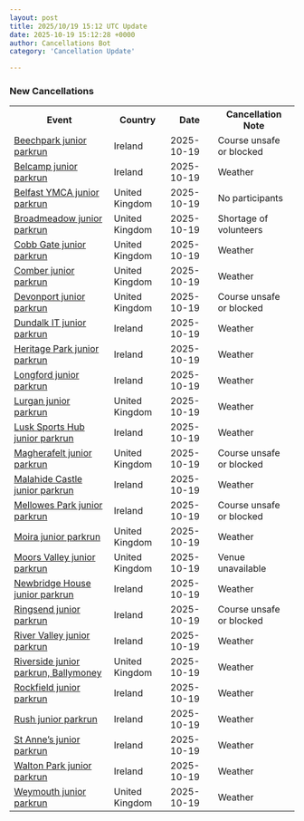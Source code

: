 ```yaml
---
layout: post
title: 2025/10/19 15:12 UTC Update
date: 2025-10-19 15:12:28 +0000
author: Cancellations Bot
category: 'Cancellation Update'

---
```


<h3>New Cancellations</h3>
<div class='hscrollable'>
<table style='width: 100%'>
    <tr>
        <th>Event</th>
        <th>Country</th>
        <th>Date</th>
        <th>Cancellation Note</th>
    </tr>
    <tr>
        <td><a href="https://www.parkrun.ie/beechpark-juniors">Beechpark junior parkrun</a></td>
        <td>Ireland</td>
        <td>2025-10-19</td>
        <td>Course unsafe or blocked</td>
    </tr>
    <tr>
        <td><a href="https://www.parkrun.ie/belcamp-juniors">Belcamp junior parkrun</a></td>
        <td>Ireland</td>
        <td>2025-10-19</td>
        <td>Weather</td>
    </tr>
    <tr>
        <td><a href="https://www.parkrun.org.uk/belfastymca-juniors">Belfast YMCA junior parkrun</a></td>
        <td>United Kingdom</td>
        <td>2025-10-19</td>
        <td>No participants</td>
    </tr>
    <tr>
        <td><a href="https://www.parkrun.org.uk/broadmeadow-juniors">Broadmeadow junior parkrun</a></td>
        <td>United Kingdom</td>
        <td>2025-10-19</td>
        <td>Shortage of volunteers</td>
    </tr>
    <tr>
        <td><a href="https://www.parkrun.org.uk/cobbgate-juniors">Cobb Gate junior parkrun</a></td>
        <td>United Kingdom</td>
        <td>2025-10-19</td>
        <td>Weather</td>
    </tr>
    <tr>
        <td><a href="https://www.parkrun.org.uk/comber-juniors">Comber junior parkrun</a></td>
        <td>United Kingdom</td>
        <td>2025-10-19</td>
        <td>Weather</td>
    </tr>
    <tr>
        <td><a href="https://www.parkrun.org.uk/devonport-juniors">Devonport junior parkrun</a></td>
        <td>United Kingdom</td>
        <td>2025-10-19</td>
        <td>Course unsafe or blocked</td>
    </tr>
    <tr>
        <td><a href="https://www.parkrun.ie/dundalkit-juniors">Dundalk IT junior parkrun</a></td>
        <td>Ireland</td>
        <td>2025-10-19</td>
        <td>Weather</td>
    </tr>
    <tr>
        <td><a href="https://www.parkrun.ie/heritagepark-juniors">Heritage Park junior parkrun</a></td>
        <td>Ireland</td>
        <td>2025-10-19</td>
        <td>Weather</td>
    </tr>
    <tr>
        <td><a href="https://www.parkrun.ie/longford-juniors">Longford junior parkrun</a></td>
        <td>Ireland</td>
        <td>2025-10-19</td>
        <td>Weather</td>
    </tr>
    <tr>
        <td><a href="https://www.parkrun.org.uk/lurgan-juniors">Lurgan junior parkrun</a></td>
        <td>United Kingdom</td>
        <td>2025-10-19</td>
        <td>Weather</td>
    </tr>
    <tr>
        <td><a href="https://www.parkrun.ie/lusksportshub-juniors">Lusk Sports Hub junior parkrun</a></td>
        <td>Ireland</td>
        <td>2025-10-19</td>
        <td>Weather</td>
    </tr>
    <tr>
        <td><a href="https://www.parkrun.org.uk/magherafelt-juniors">Magherafelt junior parkrun</a></td>
        <td>United Kingdom</td>
        <td>2025-10-19</td>
        <td>Course unsafe or blocked</td>
    </tr>
    <tr>
        <td><a href="https://www.parkrun.ie/malahidecastle-juniors">Malahide Castle junior parkrun</a></td>
        <td>Ireland</td>
        <td>2025-10-19</td>
        <td>Weather</td>
    </tr>
    <tr>
        <td><a href="https://www.parkrun.ie/mellowespark-juniors">Mellowes Park junior parkrun</a></td>
        <td>Ireland</td>
        <td>2025-10-19</td>
        <td>Course unsafe or blocked</td>
    </tr>
    <tr>
        <td><a href="https://www.parkrun.org.uk/moira-juniors">Moira junior parkrun</a></td>
        <td>United Kingdom</td>
        <td>2025-10-19</td>
        <td>Weather</td>
    </tr>
    <tr>
        <td><a href="https://www.parkrun.org.uk/moorsvalley-juniors">Moors Valley junior parkrun</a></td>
        <td>United Kingdom</td>
        <td>2025-10-19</td>
        <td>Venue unavailable</td>
    </tr>
    <tr>
        <td><a href="https://www.parkrun.ie/newbridgehouse-juniors">Newbridge House junior parkrun</a></td>
        <td>Ireland</td>
        <td>2025-10-19</td>
        <td>Weather</td>
    </tr>
    <tr>
        <td><a href="https://www.parkrun.ie/ringsend-juniors">Ringsend junior parkrun</a></td>
        <td>Ireland</td>
        <td>2025-10-19</td>
        <td>Course unsafe or blocked</td>
    </tr>
    <tr>
        <td><a href="https://www.parkrun.ie/rivervalley-juniors">River Valley junior parkrun</a></td>
        <td>Ireland</td>
        <td>2025-10-19</td>
        <td>Weather</td>
    </tr>
    <tr>
        <td><a href="https://www.parkrun.org.uk/riversideballymoney-juniors">Riverside junior parkrun, Ballymoney</a></td>
        <td>United Kingdom</td>
        <td>2025-10-19</td>
        <td>Weather</td>
    </tr>
    <tr>
        <td><a href="https://www.parkrun.ie/rockfield-juniors">Rockfield junior parkrun</a></td>
        <td>Ireland</td>
        <td>2025-10-19</td>
        <td>Weather</td>
    </tr>
    <tr>
        <td><a href="https://www.parkrun.ie/rush-juniors">Rush junior parkrun</a></td>
        <td>Ireland</td>
        <td>2025-10-19</td>
        <td>Weather</td>
    </tr>
    <tr>
        <td><a href="https://www.parkrun.ie/stannes-juniors">St Anne’s junior parkrun</a></td>
        <td>Ireland</td>
        <td>2025-10-19</td>
        <td>Weather</td>
    </tr>
    <tr>
        <td><a href="https://www.parkrun.ie/waltonpark-juniors">Walton Park junior parkrun</a></td>
        <td>Ireland</td>
        <td>2025-10-19</td>
        <td>Weather</td>
    </tr>
    <tr>
        <td><a href="https://www.parkrun.org.uk/weymouth-juniors">Weymouth junior parkrun</a></td>
        <td>United Kingdom</td>
        <td>2025-10-19</td>
        <td>Weather</td>
    </tr>
</table>
</div>
